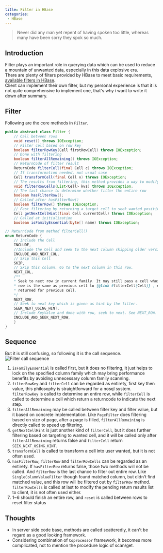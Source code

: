 ```yaml
---
title: Filter in HBase
categories:
 - HBase
---
```


> Never did any man yet repent of having spoken too little, whereas many have been sorry they spok so much.

## Introduction

Filter plays an important role in querying data which can be used to reduce a mountain of unwanted data, especially in this data explosive era.  
There are plenty of filters provided by HBase to meet basic requirements, [available filters in HBase](http://hbase.apache.org/book.html#client.filter).  
Client can implement their own filter, but my personal experience is that it is not quite comprehensive to implement one, that's why i want to write it down after summary.

## Filter
Following are the core methods in `Filter`.
```java
public abstract class Filter {
	// Call between rows
	void reset() throws IOException;
	// Filter cell based on row key
	boolean filterRowKey(Cell firstRowCell) throws IOException;
	// Done with filtering
	boolean filterAllRemaining() throws IOException;
	// ReturnCode of filter result
	ReturnCode filterCell(final Cell c) throws IOException;
	// If transformation needed, not usual case
	Cell transformCell(final Cell v) throws IOException;
	// The results from filtering, this method provides a way to modify the results before returning to client side
	void filterRowCells(List<Cell> kvs) throws IOException;
	// The last chance to determine whether filter the entire row
	boolean hasFilterRow();
	// Called after hasFilterRow()
	boolean filterRow() throws IOException;
	// Fast filtering by returning a target cell to seek wanted position
	Cell getNextCellHint(final Cell currentCell) throws IOException;
	// Called at initialization
	boolean isFamilyEssential(byte[] name) throws IOException;

// ReturnCode from method filterCell()
enum ReturnCode {
	// Include the Cell
	INCLUDE,
	//Include the Cell and seek to the next column skipping older versions.
	INCLUDE_AND_NEXT_COL,
	// Skip this Cell
	SKIP,
	// Skip this column. Go to the next column in this row.
	NEXT_COL,
	/**
	* Seek to next row in current family. It may still pass a cell whose family is different but
	* row is the same as previous cell to {@link #filterCell(Cell)} , even if we get a NEXT_ROW
	* returned for previous cell.
	*/
	NEXT_ROW,
	// Seek to next key which is given as hint by the filter.
	SEEK_NEXT_USING_HINT,
	// Include KeyValue and done with row, seek to next. See NEXT_ROW.
	INCLUDE_AND_SEEK_NEXT_ROW,
    }
}
```

## Sequence
But it is still confusing, so following it is the call sequence.
![Filter call sequence](https://raw.githubusercontent.com/Reidddddd/reidddddd.github.io/master/assets/images/filter.png)
1. `isFamilyEssential` is called first, but it does no filtering, it just helps to lock on the specified column family which may bring performance benefits by avoiding unnecessary column family scanning.
2. `filterRowKey` and `filterCell` can be regarded as entirety, first key then value, this philosophy is straightforward for a nosql system. `filterRowKey` is called to determine an entire row, while `filterCell` is called to determine a cell which return a returncode to indicate the next step. 
3. `filterAllRemaining` may be called between filter key and filter value, but it based on concrete implementation. Like `PageFilter` does filtering based on size of page, after a page is filled, `filterAllRemaining` is directly called to speed up filtering.
4. `getNextCellHint` is just another kind of `filterCell`, but it does further filtering based on targeting to wanted cell, and it will be called only after `filterAllRemaining` returns false and `filterCell` return `SEEK_NEXT_USING_HINT`.
5. `transformCell` is called to transform a cell into user wanted, but it is not often used.
6. `hasFilterRow`, `filterRow` and `filterRowCells` can be regarded as an entirety. If `hasFilterRow` returns false, those two methods will not be called. And `filterRow` is the last chance to filter out entire row. Like `SingleColumnValueFilter` though found matched column, but didn't find matched value, and this row will be filtered out by `filterRow` method. `filterRowCells` is called at last to modify the pending return results list to client, it is not often used either.
7. 1~6 should finish an entire row, and `reset` is called between rows to reset filter status

## Thoughts
- In server side code base, methods are called scatteredly, it can't be regard as a good looking framework.
- Considering combination of `Coprocessor` framework, it becomes more complicated, not to mention the procedure logic of scan/get.
